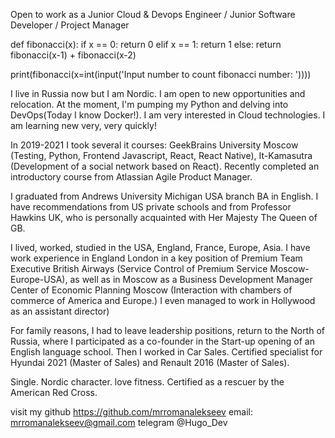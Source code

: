 Open to work as a Junior Cloud & Devops Engineer / Junior Software Developer / Project Manager

def fibonacci(x):
    if x == 0:
        return 0
    elif x == 1:
        return 1
    else:
        return fibonacci(x-1) + fibonacci(x-2)

print(fibonacci(x=int(input('Input number to count fibonacci number: '))))

I live in Russia now but I am Nordic. I am open to new opportunities and relocation. At the moment, I'm pumping my Python and delving into DevOps(Today I know Docker!). I am very interested in Cloud technologies. I am learning new very, very quickly!

In 2019-2021 I took several it courses: GeekBrains University Moscow (Testing, Python, Frontend Javascript, React, React Native), It-Kamasutra (Development of a social network based on React). Recently completed an introductory course from Atlassian Agile Product Manager. 

I graduated from Andrews University Michigan USA branch
BA in English. I have recommendations from US private schools and from Professor Hawkins UK, who is personally acquainted with Her Majesty The Queen of GB.

I lived, worked, studied in the USA, England, France, Europe, Asia. I have work experience in England London in a key position of Premium Team Executive British Airways (Service Control of Premium Service Moscow-Europe-USA), as well as in Moscow as a Business Development Manager Center of Economic Planning Moscow (Interaction with chambers of commerce of America and Europe.) I even managed to work in Hollywood as an assistant director)

For family reasons, I had to leave leadership positions, return to the North of Russia, where I participated as a co-founder in the Start-up opening of an English language school. Then I worked in Car Sales. Certified specialist for Hyundai 2021 (Master of Sales) and Renault 2016 (Master of Sales).

Single. Nordic character. love fitness. Certified as a rescuer by the American Red Cross.

visit my github https://github.com/mrromanalekseev 
email: mrromanalekseev@gmail.com
telegram @Hugo_Dev
